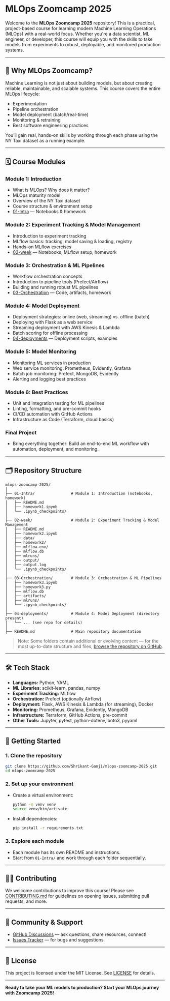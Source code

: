 # MLOps Zoomcamp 2025

Welcome to the **MLOps Zoomcamp 2025** repository! This is a practical, project-based course for learning modern Machine Learning Operations (MLOps) with a real-world focus. Whether you're a data scientist, ML engineer, or developer, this course will equip you with the skills to take models from experiments to robust, deployable, and monitored production systems.

---

## 🌟 Why MLOps Zoomcamp?

Machine Learning is not just about building models, but about creating reliable, maintainable, and scalable systems. This course covers the entire MLOps lifecycle:
- Experimentation
- Pipeline orchestration
- Model deployment (batch/real-time)
- Monitoring & retraining
- Best software engineering practices

You’ll gain real, hands-on skills by working through each phase using the NY Taxi dataset as a running example.

---

## 🗓️ Course Modules

### **Module 1: Introduction**
- What is MLOps? Why does it matter?
- MLOps maturity model
- Overview of the NY Taxi dataset
- Course structure & environment setup
- [01-Intra](./01-Intra/) — Notebooks & homework

### **Module 2: Experiment Tracking & Model Management**
- Introduction to experiment tracking
- MLflow basics: tracking, model saving & loading, registry
- Hands-on MLflow exercises
- [02-week](./02-week/) — Notebooks, MLflow setup, homework

### **Module 3: Orchestration & ML Pipelines**
- Workflow orchestration concepts
- Introduction to pipeline tools (Prefect/Airflow)
- Building and running robust ML pipelines
- [03-Orchestration](./03-Orchestration/) — Code, artifacts, homework

### **Module 4: Model Deployment**
- Deployment strategies: online (web, streaming) vs. offline (batch)
- Deploying with Flask as a web service
- Streaming deployment with AWS Kinesis & Lambda
- Batch scoring for offline processing
- [04-deployments](./04-deployments/) — Deployment scripts, examples

### **Module 5: Model Monitoring**
- Monitoring ML services in production
- Web service monitoring: Prometheus, Evidently, Grafana
- Batch job monitoring: Prefect, MongoDB, Evidently
- Alerting and logging best practices

### **Module 6: Best Practices**
- Unit and integration testing for ML pipelines
- Linting, formatting, and pre-commit hooks
- CI/CD automation with GitHub Actions
- Infrastructure as Code (Terraform, cloud basics)

### **Final Project**
- Bring everything together: Build an end-to-end ML workflow with automation, deployment, and monitoring.

---

## 🗂️ Repository Structure

```
mlops-zoomcamp-2025/
│
├── 01-Intra/                # Module 1: Introduction (notebooks, homework)
│   ├── README.md
│   ├── homework1.ipynb
│   └── .ipynb_checkpoints/
│
├── 02-week/                 # Module 2: Experiment Tracking & Model Management
│   ├── README.md
│   ├── homework2.ipynb
│   ├── data/
│   ├── homework2/
│   ├── mlflow-env/
│   ├── mlflow.db
│   ├── mlruns/
│   ├── output/
│   ├── output.log
│   └── .ipynb_checkpoints/
│
├── 03-Orchestration/        # Module 3: Orchestration & ML Pipelines
│   ├── homework3.ipynb
│   ├── homework3.py
│   ├── mlflow.db
│   ├── artifacts/
│   ├── mlruns/
│   └── .ipynb_checkpoints/
│
├── 04-deployments/          # Module 4: Model Deployment (directory present)
│   └── ... (see repo for details)
│
├── README.md                # Main repository documentation
```
> Note: Some folders contain additional or evolving content — for the most up-to-date structure and files, [browse the repository on GitHub](https://github.com/Shrikant-Ganji/mlops-zoomcamp-2025).

---

## 🛠️ Tech Stack

- **Languages:** Python, YAML
- **ML Libraries:** scikit-learn, pandas, numpy
- **Experiment Tracking:** MLflow
- **Orchestration:** Prefect (optionally Airflow)
- **Deployment:** Flask, AWS Kinesis & Lambda (for streaming), Docker
- **Monitoring:** Prometheus, Grafana, Evidently, MongoDB
- **Infrastructure:** Terraform, GitHub Actions, pre-commit
- **Other Tools:** Jupyter, pytest, python-dotenv, boto3, pyyaml

---

## 🚀 Getting Started

### 1. Clone the repository
```bash
git clone https://github.com/Shrikant-Ganji/mlops-zoomcamp-2025.git
cd mlops-zoomcamp-2025
```

### 2. Set up your environment
- Create a virtual environment:
  ```bash
  python -m venv venv
  source venv/bin/activate
  ```
- Install dependencies:
  ```bash
  pip install -r requirements.txt
  ```

### 3. Explore each module
- Each module has its own README and instructions.
- Start from `01-Intra/` and work through each folder sequentially.

---

## 🧑‍💻 Contributing

We welcome contributions to improve this course! Please see [CONTRIBUTING.md](CONTRIBUTING.md) for guidelines on opening issues, submitting pull requests, and more.

---

## 🤝 Community & Support

- [GitHub Discussions](https://github.com/Shrikant-Ganji/mlops-zoomcamp-2025/discussions) — ask questions, share resources, connect!
- [Issues Tracker](https://github.com/Shrikant-Ganji/mlops-zoomcamp-2025/issues) — for bugs and suggestions.

---

## 📄 License

This project is licensed under the MIT License. See [LICENSE](LICENSE) for details.

---

**Ready to take your ML models to production? Start your MLOps journey with Zoomcamp 2025!**
